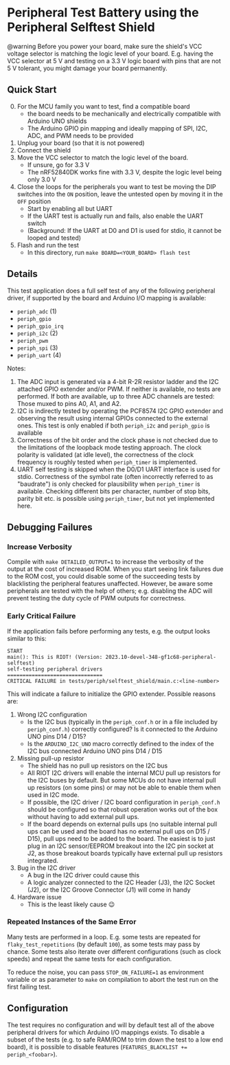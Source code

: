 # Peripheral Test Battery using the Peripheral Selftest Shield

@warning Before you power your board, make sure the shield's VCC voltage
         selector is matching the logic level of your board. E.g. having the
         VCC selector at 5 V and testing on a 3.3 V logic board with pins that
         are not 5 V tolerant, you might damage your board permanently.

## Quick Start

0. For the MCU family you want to test, find a compatible board
    - the board needs to be mechanically and electrically compatible with
      Arduino UNO shields
    - The Arduino GPIO pin mapping and ideally mapping of SPI, I2C, ADC, and
      PWM needs to be provided
1. Unplug your board (so that it is not powered)
2. Connect the shield
3. Move the VCC selector to match the logic level of the board.
    - If unsure, go for 3.3 V
    - The nRF52840DK works fine with 3.3 V, despite the logic level being only
      3.0 V
4. Close the loops for the peripherals you want to test be moving the DIP
   switches into the `ON` position, leave the untested open by moving it in the
   `OFF` position
    - Start by enabling all but UART
    - If the UART test is actually run and fails, also enable the UART switch
    - (Background: If the UART at D0 and D1 is used for stdio, it cannot be
       looped and tested)
5. Flash and run the test
    - In this directory, run `make BOARD=<YOUR_BOARD> flash test`

## Details

This test application does a full self test of any of the following peripheral
driver, if supported by the board and Arduino I/O mapping is available:

- `periph_adc` (1)
- `periph_gpio`
- `periph_gpio_irq`
- `periph_i2c` (2)
- `periph_pwm`
- `periph_spi` (3)
- `periph_uart` (4)

Notes:
1. The ADC input is generated via a 4-bit R-2R resistor ladder and the I2C
   attached GPIO extender and/or PWM. If neither is available, no tests are
   performed. If both are available, up to three ADC channels are tested:
   Those muxed to pins A0, A1, and A2.
2. I2C is indirectly tested by operating the PCF8574 I2C GPIO extender and
   observing the result using internal GPIOs connected to the external ones.
   This test is only enabled if both `periph_i2c` and `periph_gpio` is
   available
3. Correctness of the bit order and the clock phase is not checked due to the
   limitations of the loopback mode testing approach. The clock polarity is
   validated (at idle level), the correctness of the clock frequency is roughly
   tested when `periph_timer` is implemented.
4.  UART self testing is skipped when the D0/D1 UART interface is used for
    stdio. Correctness of the symbol rate (often incorrectly referred to as
    "baudrate") is only checked for plausibility when `periph_timer` is
    available. Checking different bits per character, number of stop bits,
    parity bit etc. is possible using `periph_timer`, but not yet implemented
    here.

## Debugging Failures

### Increase Verbosity

Compile with `make DETAILED_OUTPUT=1` to increase the verbosity of the output
at the cost of increased ROM. When you start seeing link failures due to the
ROM cost, you could disable some of the succeeding tests by blacklisting the
peripheral features unaffected. However, be aware some peripherals are tested
with the help of others; e.g. disabling the ADC will prevent testing the
duty cycle of PWM outputs for correctness.

### Early Critical Failure

If the application fails before performing any tests, e.g. the output looks
similar to this:

```
START
main(): This is RIOT! (Version: 2023.10-devel-348-gf1c68-peripheral-selftest)
self-testing peripheral drivers
===============================
CRITICAL FAILURE in tests/periph/selftest_shield/main.c:<line-number>
```

This will indicate a failure to initialize the GPIO extender. Possible reasons
are:

1. Wrong I2C configuration
    - Is the I2C bus (typically in the `periph_conf.h` or in a file included by
      `periph_conf.h`) correctly configured? Is it connected to the Arduino UNO
      pins D14 / D15?
    - Is the `ARDUINO_I2C_UNO` macro correctly defined to the index of the
      I2C bus connected Arduino UNO pins D14 / D15
2. Missing pull-up resistor
    - The shield has no pull up resistors on the I2C bus
    - All RIOT I2C drivers will enable the internal MCU pull up resistors for
      the I2C buses by default. But some MCUs do not have internal pull up
      resistors (on some pins) or may not be able to enable them when used in
      I2C mode.
    - If possible, the I2C driver / I2C board configuration in `periph_conf.h`
      should be configured so that robust operation works out of the box without
      having to add external pull ups.
    - If the board depends on external pulls ups (no suitable internal pull ups
      can be used and the board has no external pull ups on D15 / D15), pull
      ups need to be added to the board. The easiest is to just plug in an
      I2C sensor/EEPROM breakout into the I2C pin socket at J2, as those
      breakout boards typically have external pull up resistors integrated.
3. Bug in the I2C driver
    - A bug in the I2C driver could cause this
    - A logic analyzer connected to the I2C Header (J3), the I2C Socket (J2),
      or the I2C Groove Connector (J1) will come in handy
4. Hardware issue
    - This is the least likely cause :wink:

### Repeated Instances of the Same Error

Many tests are performed in a loop. E.g. some tests are repeated for
`flaky_test_repetitions` (by default `100`), as some tests may pass by chance.
Some tests also iterate over different configurations (such as clock speeds)
and repeat the same tests for each configuration.

To reduce the noise, you can pass `STOP_ON_FAILURE=1` as environment
variable or as parameter to `make` on compilation to abort the test run on the
first failing test.

## Configuration

The test requires no configuration and will by default test all of the above
peripheral drivers for which Arduino I/O mappings exists. To disable a subset
of the tests (e.g. to safe RAM/ROM to trim down the test to a low end board), it
is possible to disable features (`FEATURES_BLACKLIST += periph_<foobar>`).
